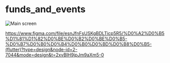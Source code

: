 # funds_and_events

![Main screen](https://github.com/SkiTLi/test_task_funds_and_events/assets/24299425/7ad40669-e1ea-48ca-a06c-2bf6b2f029de)

https://www.figma.com/file/esnJfnFsUSKgBDLTicp5R5/%D0%A2%D0%B5%D1%81%D1%82%D0%BE%D0%B2%D0%BE%D0%B5-%D0%B7%D0%B0%D0%B4%D0%B0%D0%BD%D0%B8%D0%B5-(flutter)?type=design&node-id=2-7044&mode=design&t=2xvBIH9jpJm9aXm5-0
